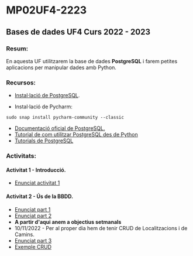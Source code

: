 # MP02UF4-2223

## Bases de dades UF4 Curs 2022 - 2023

### Resum:

En aquesta UF utilitzarem la base de dades **PostgreSQL** i farem petites aplicacions per manipular dades amb Python.

### Recursos:

- [Instal·lació de PostgreSQL](https://dungeonofbits.com/category/postgresql.html).

- Instal·lació de Pycharm: 

```
sudo snap install pycharm-community --classic
```
- [Documentació oficial de PostgreSQL.](https://www.postgresql.org/docs/current/index.html)
- [Tutorial de com utilitzar PostgreSQL des de Python](https://dungeonofbits.com/conectar-con-una-base-de-datos-postgresql-desde-python.html)
- [Tutorials de PostgreSQL](https://www.postgresqltutorial.com/)

### Activitats:

#### Activitat 1 - Introducció.

- [Enunciat activitat 1](activitat1.md)

#### Activitat 2 - Ús de la BBDD.

- [Enunciat part 1](activitat2.md)
- [Enunciat part 2](activitat3.md)
- **A partir d'aqui anem a objectius setmanals**
- 10/11/2022 - Per al proper dia hem de tenir CRUD de Localitzacions i de Camins.
- [Enunciat part 3](activitat-part3.md)
- [Exemple CRUD](activitat4.md)



